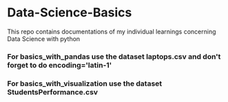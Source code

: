 # Data-Science-Basics
This repo contains documentations of my individual learnings concerning Data Science with python

### For basics_with_pandas use the dataset laptops.csv and don't forget to do encoding='latin-1'

### For basics_with_visualization use the dataset StudentsPerformance.csv

